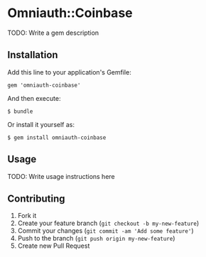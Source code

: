 # Omniauth::Coinbase

TODO: Write a gem description

## Installation

Add this line to your application's Gemfile:

    gem 'omniauth-coinbase'

And then execute:

    $ bundle

Or install it yourself as:

    $ gem install omniauth-coinbase

## Usage

TODO: Write usage instructions here

## Contributing

1. Fork it
2. Create your feature branch (`git checkout -b my-new-feature`)
3. Commit your changes (`git commit -am 'Add some feature'`)
4. Push to the branch (`git push origin my-new-feature`)
5. Create new Pull Request
